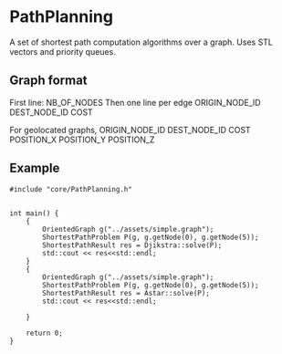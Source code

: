 # PathPlanning
A set of shortest path computation algorithms over a graph.
Uses STL vectors and priority queues.

## Graph format
First line: NB_OF_NODES
Then one line per edge
ORIGIN_NODE_ID DEST_NODE_ID COST 

For geolocated graphs, 
ORIGIN_NODE_ID DEST_NODE_ID COST POSITION_X POSITION_Y POSITION_Z

## Example
```
#include "core/PathPlanning.h"


int main() {
    {
        OrientedGraph g("../assets/simple.graph");
        ShortestPathProblem P(g, g.getNode(0), g.getNode(5));
        ShortestPathResult res = Djikstra::solve(P);
        std::cout << res<<std::endl;
    }
    {
        OrientedGraph g("../assets/simple.graph");
        ShortestPathProblem P(g, g.getNode(0), g.getNode(5));
        ShortestPathResult res = Astar::solve(P);
        std::cout << res<<std::endl;

    }

    return 0;
}
```
